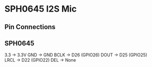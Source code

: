 # SPH0645 I2S Mic

## Pin Connections

## SPH0645
3.3 -> 3.3V
GND -> GND
BCLK -> D26 (GPIO26)
DOUT -> D25 (GPIO25)
LRCL -> D22 (GPIO22)
DEL -> None

